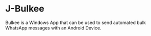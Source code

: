 # J-Bulkee
Bulkee is a Windows App that can be used to send automated bulk WhatsApp messages with an Android Device.
